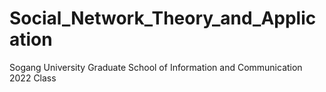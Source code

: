 # Social_Network_Theory_and_Application
Sogang University Graduate School of Information and Communication 2022 Class
